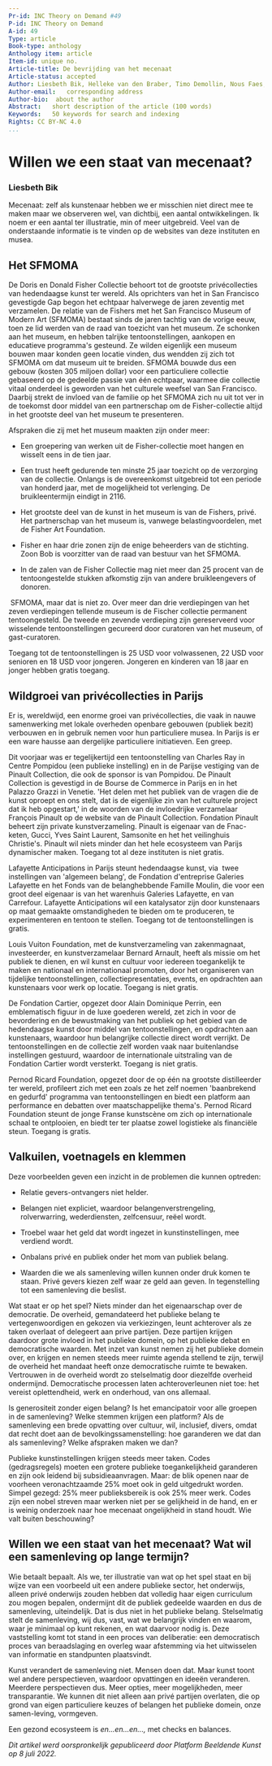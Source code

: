 ```yaml
---
Pr-id: INC Theory on Demand #49
P-id: INC Theory on Demand
A-id: 49
Type: article
Book-type: anthology
Anthology item: article
Item-id: unique no.
Article-title: De bevrijding van het mecenaat
Article-status: accepted
Author: Liesbeth Bik, Helleke van den Braber, Timo Demollin, Nous Faes, Roel Griffioen, Anna van Leeuwen, Sofia Patat, Jack Segbars, Renée Steenbergen, Olav Velthuis
Author-email:   corresponding address
Author-bio:  about the author
Abstract:   short description of the article (100 words)
Keywords:   50 keywords for search and indexing
Rights: CC BY-NC 4.0
...
```



# Willen we een staat van mecenaat?

### Liesbeth Bik

Mecenaat: zelf als kunstenaar hebben we er misschien niet direct mee te
maken maar we observeren wel, van dichtbij, een aantal ontwikkelingen.
Ik noem er een aantal ter illustratie, min of meer uitgebreid. Veel van
de onderstaande informatie is te vinden op de websites van deze
instituten en musea.

## Het SFMOMA

De Doris en Donald Fisher Collectie behoort tot de grootste
privécollecties van hedendaagse kunst ter wereld. Als oprichters van het
in San Francisco gevestigde Gap begon het echtpaar halverwege de jaren
zeventig met verzamelen. De relatie van de Fishers met het San Francisco
Museum of Modern Art (SFMOMA) bestaat sinds de jaren tachtig van de
vorige eeuw, toen ze lid werden van de raad van toezicht van het museum.
Ze schonken aan het museum, en hebben talrijke tentoonstellingen,
aankopen en educatieve programma's gesteund. Ze wilden eigenlijk een
museum bouwen maar konden geen locatie vinden, dus wendden zij zich tot
SFMOMA om dat museum uit te breiden. SFMOMA bouwde dus een gebouw
(kosten 305 miljoen dollar) voor een particuliere collectie gebaseerd op
de gedeelde passie van één echtpaar, waarmee die collectie vitaal
onderdeel is geworden van het culturele weefsel van San Francisco.
Daarbij strekt de invloed van de familie op het SFMOMA zich nu uit tot
ver in de toekomst door middel van een partnerschap om de
Fisher-collectie altijd in het grootste deel van het museum te
presenteren.

Afspraken die zij met het museum maakten zijn onder meer:

-   Een groepering van werken uit de Fisher-collectie moet hangen en
    wisselt eens in de tien jaar.

-   Een trust heeft gedurende ten minste 25 jaar toezicht op de
    verzorging van de collectie. Onlangs is de overeenkomst uitgebreid
    tot een periode van honderd jaar, met de mogelijkheid tot
    verlenging. De bruikleentermijn eindigt in 2116.

-   Het grootste deel van de kunst in het museum is van de Fishers,
    privé. Het partnerschap van het museum is, vanwege
    belastingvoordelen, met de Fisher Art Foundation.

-   Fisher en haar drie zonen zijn de enige beheerders van de stichting.
    Zoon Bob is voorzitter van de raad van bestuur van het SFMOMA.

-   In de zalen van de Fisher Collectie mag niet meer dan 25 procent van
    de tentoongestelde stukken afkomstig zijn van andere bruikleengevers
    of donoren.

 SFMOMA, maar dat is niet zo. Over meer dan drie verdiepingen van het
zeven verdiepingen tellende museum is de Fischer collectie permanent
tentoongesteld. De tweede en zevende verdieping zijn gereserveerd voor
wisselende tentoonstellingen gecureerd door curatoren van het museum, of
gast-curatoren.

Toegang tot de tentoonstellingen is 25 USD voor volwassenen, 22 USD voor
senioren en 18 USD voor jongeren. Jongeren en kinderen van 18 jaar en
jonger hebben gratis toegang.

## Wildgroei van privécollecties in Parijs

Er is, wereldwijd, een enorme groei van privécollecties, die vaak in
nauwe samenwerking met lokale overheden openbare gebouwen (publiek
bezit) verbouwen en in gebruik nemen voor hun particuliere musea. In
Parijs is er een ware hausse aan dergelijke particuliere initiatieven.
Een greep.

Dit voorjaar was er tegelijkertijd een tentoonstelling van Charles Ray
in Centre Pompidou (een publieke instelling) en in de Parijse vestiging
van de Pinault Collection, die ook de sponsor is van Pompidou. De
Pinault Collection is gevestigd in de Bourse de Commerce in Parijs en in
het Palazzo Grazzi in Venetie. 'Het delen met het publiek van de vragen
die de kunst oproept en ons stelt, dat is de eigenlijke zin van het
culturele project dat ik heb opgestart,' in de woorden van de
invloedrijke verzamelaar François Pinault op de website van de Pinault
Collection. Fondation Pinault beheert zijn private kunstverzameling.
Pinault is eigenaar van de Fnac-keten, Gucci, Yves Saint Laurent,
Samsonite en het het veilinghuis Christie's. Pinault wil niets minder
dan het hele ecosysteem van Parijs dynamischer maken. Toegang tot al
deze instituten is niet gratis.

Lafayette Anticipations in Parijs steunt hedendaagse kunst, via  twee
instellingen van 'algemeen belang', de Fondation d'entreprise Galeries
Lafayette en het Fonds van de belanghebbende Famille Moulin, die voor
een groot deel eigenaar is van het warenhuis Galeries Lafayette, en van
Carrefour. Lafayette Anticipations wil een katalysator zijn door
kunstenaars op maat gemaakte omstandigheden te bieden om te produceren,
te experimenteren en tentoon te stellen. Toegang tot de
tentoonstellingen is gratis.

Louis Vuiton Foundation, met de kunstverzameling van zakenmagnaat,
investeerder, en kunstverzamelaar Bernard Arnault, heeft als missie om
het publiek te dienen, en wil kunst en cultuur voor iedereen
toegankelijk te maken en nationaal en internationaal promoten, door het
organiseren van tijdelijke tentoonstellingen, collectiepresentaties,
events, en opdrachten aan kunstenaars voor werk op locatie. Toegang is
niet gratis.

De Fondation Cartier, opgezet door Alain Dominique Perrin, een
emblematisch figuur in de luxe goederen wereld, zet zich in voor de
bevordering en de bewustmaking van het publiek op het gebied van de
hedendaagse kunst door middel van tentoonstellingen, en opdrachten aan
kunstenaars, waardoor hun belangrijke collectie direct wordt verrijkt.
De tentoonstellingen en de collectie zelf worden vaak naar buitenlandse
instellingen gestuurd, waardoor de internationale uitstraling van de
Fondation Cartier wordt versterkt. Toegang is niet gratis.

Pernod Ricard Foundation, opgezet door de op één na grootste
distilleerder ter wereld, profileert zich met een zoals ze het zelf
noemen 'baanbrekend en gedurfd' programma van tentoonstellingen en biedt
een platform aan performance en debatten over maatschappelijke thema's.
Pernod Ricard Foundation steunt de jonge Franse kunstscène om zich op
internationale schaal te ontplooien, en biedt ter ter plaatse zowel
logistieke als financiële steun. Toegang is gratis.

## Valkuilen, voetnagels en klemmen

Deze voorbeelden geven een inzicht in de problemen die kunnen optreden:

-   Relatie gevers-ontvangers niet helder.

-   Belangen niet expliciet, waardoor belangenverstrengeling,
    rolverwarring, wederdiensten, zelfcensuur, reëel wordt.

-   Troebel waar het geld dat wordt ingezet in kunstinstellingen, mee
    verdiend wordt.

-   Onbalans privé en publiek onder het mom van publiek belang.

-   Waarden die we als samenleving willen kunnen onder druk komen te
    staan. Privé gevers kiezen zelf waar ze geld aan geven. In
    tegenstelling tot een samenleving die beslist.

Wat staat er op het spel? Niets minder dan het eigenaarschap over de
democratie. De overheid, gemandateerd het publieke belang te
vertegenwoordigen en gekozen via verkiezingen, leunt achterover als ze
taken overlaat of delegeert aan prive partijen. Deze partijen krijgen
daardoor grote invloed in het publieke domein, op het publieke debat en
democratische waarden. Met inzet van kunst nemen zij het publieke domein
over, en krijgen en nemen steeds meer ruimte agenda stellend te zijn,
terwijl de overheid het mandaat heeft onze democratische ruimte te
bewaken. Vertrouwen in de overheid wordt zo stelselmatig door diezelfde
overheid ondermijnd. Democratische processen laten achteroverleunen niet
toe: het vereist oplettendheid, werk en onderhoud, van ons allemaal.

Is generositeit zonder eigen belang? Is het emancipatoir voor alle
groepen in de samenleving? Welke stemmen krijgen een platform? Als de
samenleving een brede opvatting over cultuur, wil, inclusief, divers,
omdat dat recht doet aan de bevolkingssamenstelling: hoe garanderen we
dat dan als samenleving? Welke afspraken maken we dan?

Publieke kunstinstellingen krijgen steeds meer taken. Codes
(gedragsregels) moeten een grotere publieke toegankelijkheid garanderen
en zijn ook leidend bij subsidieaanvragen. Maar: de blik openen naar de
voorheen veronachtzaamde 25% moet ook in geld uitgedrukt worden. Simpel
gezegd: 25% meer publieksbereik is ook 25% meer werk. Codes zijn een
nobel streven maar werken niet per se gelijkheid in de hand, en er is
weinig onderzoek naar hoe mecenaat ongelijkheid in stand houdt. Wie valt
buiten beschouwing?

## Willen we een staat van het mecenaat? Wat wil een samenleving op lange termijn?

Wie betaalt bepaalt. Als we, ter illustratie van wat op het spel staat
en bij wijze van een voorbeeld uit een andere publieke sector, het
onderwijs, alleen privé onderwijs zouden hebben dat volledig haar eigen
curriculum zou mogen bepalen, ondermijnt dit de publiek gedeelde waarden
en dus de samenleving, uiteindelijk. Dat is dus niet in het publieke
belang. Stelselmatig stelt de samenleving, wij dus, vast, wat we
belangrijk vinden en waarom, waar je minimaal op kunt rekenen, en wat
daarvoor nodig is. Deze vaststelling komt tot stand in een proces van
deliberatie: een democratisch proces van beraadslaging en overleg waar
afstemming via het uitwisselen van informatie en standpunten
plaatsvindt.

Kunst verandert de samenleving niet. Mensen doen dat. Maar kunst toont
wel andere perspectieven, waardoor opvattingen en ideeën veranderen.
Meerdere perspectieven dus. Meer opties, meer mogelijkheden, meer
transparantie. We kunnen dit niet alleen aan privé partijen overlaten,
die op grond van eigen particuliere keuzes of belangen het publieke
domein, onze samen-leving, vormgeven.

Een gezond ecosysteem is *en...en...en...,* met checks en balances.

*Dit artikel werd oorspronkelijk gepubliceerd door Platform Beeldende
Kunst op 8 juli 2022.*
